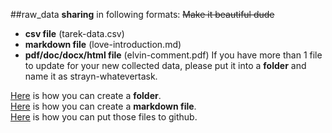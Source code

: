 ##raw_data **sharing** in following formats:
~~Make it beautiful dude~~

- **csv file** (tarek-data.csv)
- **markdown file** (love-introduction.md)  
- **pdf/doc/docx/html file** (elvin-comment.pdf)
If you have more than 1 file to update for your new collected data, please put it into a **folder** and name it as strayn-whatevertask.  
  
[Here](http://stackoverflow.com/questions/18773598/creating-folders-inside-github-com-repo-without-using-git) is how you can create a **folder**.  
[Here](https://github.com/adam-p/markdown-here/wiki/Markdown-Cheatsheet) is how you can create a **markdown file**.  
[Here](https://guides.github.com/introduction/getting-your-project-on-github/) is how you can put those files to github.  



